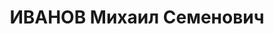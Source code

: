 ---
title: ИВАНОВ Михаил Семенович
description: '1887 г.р., уроженец Урала, сын крестьянина, до ареста — руководитель
  группы в НКРКИ РСФСР, бывший член ВКП(б) с 1906 г., исключен в 1932 г. в процессе
  следствия по делу. Обвинение: участник к.-р. группы "Союз марксистов-ленинцев" [группа
  Рютина], приговорен Коллегией ОГПУ 11 10.1932 к заключению в концлагерь сроком на
  5 лет. Срок заключения оканчивает 15 сентября 1937 г.'
---